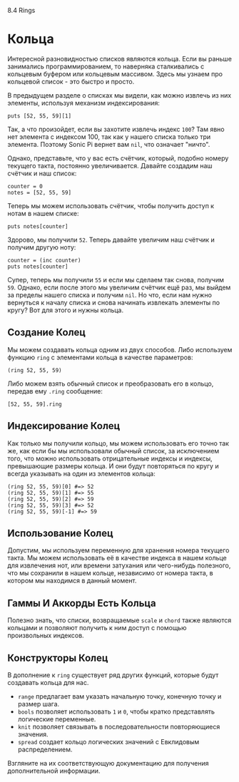 8.4 Rings

# Кольца

Интересной разновидностью списков являются кольца. Если вы раньше занимались
программированием, то наверняка сталкивались с кольцевым буфером или кольцевым
массивом. Здесь мы узнаем про кольцевой список - это быстро и просто.

В предыдущем разделе о списках мы видели, как можно извлечь из них элементы,
используя механизм индексирования:

```
puts [52, 55, 59][1]
```

Так, а что произойдет, если вы захотите извлечь индекс `100`? Там явно нет
элемента с индексом 100, так как у нашего списка только три элемента. Поэтому
Sonic Pi вернет вам `nil`, что означает "ничто".

Однако, представьте, что у вас есть счётчик, который, подобно номеру текущего
такта, постоянно увеличивается. Давайте создадим наш счётчик и наш список:

```
counter = 0
notes = [52, 55, 59]
```

Теперь мы можем использовать счётчик, чтобы получить доступ к нотам в
нашем списке:

```
puts notes[counter]
```

Здорово, мы получили `52`. Теперь давайте увеличим наш счётчик и получим
другую ноту:

```
counter = (inc counter)
puts notes[counter]
```

Супер, теперь мы получили `55` и если мы сделаем так снова, получим `59`.
Однако, если после этого мы увеличим счётчик ещё раз, мы выйдем за пределы
нашего списка и получим `nil`. Но что, если нам нужно вернуться к началу
списка и снова начинать извлекать элементы по кругу? Вот для этого и нужны
кольца.

## Создание Колец

Мы можем создавать кольца одним из двух способов. Либо используем функцию
`ring` с элементами кольца в качестве параметров:

```
(ring 52, 55, 59)
```

Либо можем взять обычный список и преобразовать его в кольцо, передав ему
`.ring` сообщение:

```
[52, 55, 59].ring
```

## Индексирование Колец

Как только мы получили кольцо, мы можем использовать его точно так же, как если
бы мы использовали обычный список, за исключением того, что можно использовать
отрицательные индексы и индексы, превышающие размеры кольца. И они будут
повторяться по кругу и всегда указывать на один из элементов кольца:

```
(ring 52, 55, 59)[0] #=> 52
(ring 52, 55, 59)[1] #=> 55
(ring 52, 55, 59)[2] #=> 59
(ring 52, 55, 59)[3] #=> 52
(ring 52, 55, 59)[-1] #=> 59
```

## Использование Колец

Допустим, мы используем переменную для хранения номера текущего такта. Мы можем
использовать её в качестве индекса в нашем кольце для извлечения нот, или
времени затухания или чего-нибудь полезного, что мы сохранили в нашем кольце,
независимо от номера такта, в котором мы находимся в данный момент.

## Гаммы И Аккорды Есть Кольца

Полезно знать, что списки, возвращаемые `scale` и `chord` также являются
кольцами и позволяют получить к ним доступ с помощью произвольных индексов.

## Конструкторы Колец

В дополнение к `ring` существует ряд других функций, которые будут создавать
кольца для нас.

- `range` предлагает вам указать начальную точку, конечную точку и размер
шага.
- `bools` позволяет использовать `1` и `0`, чтобы кратко представлять 
логические переменные.
- `knit` позволяет связывать в последовательности повторяющиеся значения.
- `spread` создает кольцо логических значений с Евклидовым распределением.

Взгляните на их соответствующую документацию для получения дополнительной
информации.
